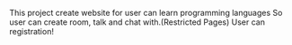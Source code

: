 This project create website for user can learn programming languages
So user can create room, talk and chat with.(Restricted Pages)
User can registration!
